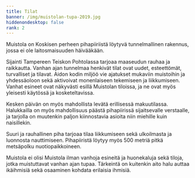 ```yaml
---
title: Tilat
banner: /img/muistolan-tupa-2019.jpg
hiddenondesktop: false
rank: 2
---
```

Muistola on Koskisen perheen pihapiiriistä löytyvä tunnelmallinen rakennus, jossa ei ole laitosmaisuuden häivääkään. 

Sijainti Tampereen Teiskon Pohtolassa tarjoaa maaseudun rauhaa ja raikkautta. Vanhan ajan tunnelmaa henkivät tilat ovat uudet, esteettömät, turvalliset ja tilavat. Aidon kodin miljöö vie ajatukset mukaviin muistoihin ja yhdessäoloon sekä aktivoivat monenlaiseen tekemiseen ja liikkumiseen. Vanhat esineet ovat näkyvästi esillä Muistolan tiloissa, ja ne ovat myös yleisesti käytössä ja kosketeltavissa. 

Kesken päivän on myös mahdollista levätä erillisessä makuutilassa. Halukkailla on myös mahdollisuus päästä pihapiirissä sijaitsevalle verstaalle, ja tarjolla on muutenkin paljon kiinnostavia asioita niin miehille kuin naisillekin. 

Suuri ja rauhallinen piha tarjoaa tilaa liikkumiseen sekä ulkoilmasta ja luonnosta nauttimiseen. Pihapiiristä löytyy myös 500 metriä pitkä metsäpolku nuotiopaikkoineen.

Muistola ei olisi Muistola ilman vanhoja esineitä ja huonekaluja sekä tiloja, jotka muistuttavat vanhan ajan tupaa. Tärkeintä on kuitenkin aito halu auttaa ikäihmisiä sekä osaaminen kohdata erilaisia ihmisiä.

